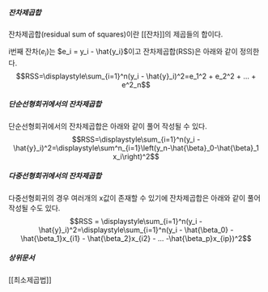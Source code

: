 ##### 잔차제곱합
잔차제곱합(residual sum of squares)이란 [[잔차]]의 제곱들의 합이다.

i번째 잔차($e_i$)는 $e_i = y_i - \hat{y_i}$이고 잔차제곱합(RSS)은 아래와 같이 정의한다.
$$RSS=\displaystyle\sum_{i=1}^n(y_i - \hat{y}_i)^2=e_1^2 + e_2^2 + ... + e^2_n$$

##### 단순선형회귀에서의 잔차제곱합
단순선형회귀에서의 잔차제곱합은 아래와 같이 풀어 작성될 수 있다. 
$$RSS=\displaystyle\sum_{i=1}^n(y_i - \hat{y}_i)^2=\displaystyle\sum^n_{i=1}\left(y_n-\hat{\beta}_0-\hat{\beta}_1 x_i\right)^2$$
##### 다중선형회귀에서의 잔차제곱합
다중선형회귀의 경우 여러개의 x값이 존재할 수 있기에 잔차제곱합은 아래와 같이 풀어 작성될 수도 있다.
$$RSS = \displaystyle\sum_{i=1}^n(y_i - \hat{y}_i)^2=\displaystyle\sum_{i=1}^n(y_i - \hat{\beta_0} - \hat{\beta_1}x_{i1} - \hat{\beta_2}x_{i2} - ... -\hat{\beta_p}x_{ip})^2$$

##### 상위문서
[[최소제곱법]]